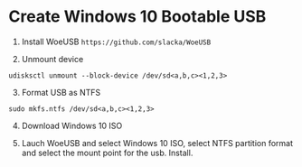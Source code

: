 # Create Windows 10 Bootable USB

1. Install WoeUSB `https://github.com/slacka/WoeUSB`

2. Unmount device
```
udisksctl unmount --block-device /dev/sd<a,b,c><1,2,3>
```

3. Format USB as NTFS
```
sudo mkfs.ntfs /dev/sd<a,b,c><1,2,3>
```

4. Download Windows 10 ISO

5. Lauch WoeUSB and select Windows 10 ISO, select NTFS partition format and select the mount point for the usb. Install.
